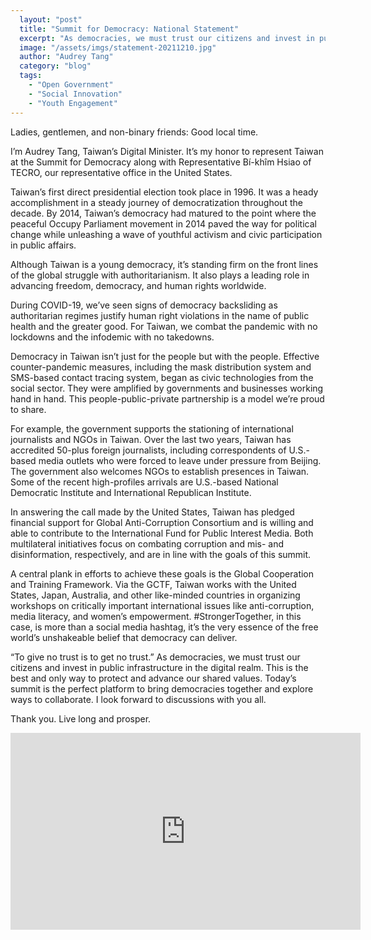 ```yaml
---
  layout: "post"
  title: "Summit for Democracy: National Statement"
  excerpt: "As democracies, we must trust our citizens and invest in public infrastructure in the digital realm."
  image: "/assets/imgs/statement-20211210.jpg"
  author: "Audrey Tang"
  category: "blog"
  tags: 
    - "Open Government"
    - "Social Innovation"
    - "Youth Engagement"
---
```


Ladies, gentlemen, and non-binary friends: Good local time.

I’m Audrey Tang, Taiwan’s Digital Minister. It’s my honor to represent Taiwan at the Summit for Democracy along with Representative Bí-khîm Hsiao of TECRO, our representative office in the United States.

Taiwan’s first direct presidential election took place in 1996. It was a heady accomplishment in a steady journey of democratization throughout the decade. By 2014, Taiwan’s democracy had matured to the point where the peaceful Occupy Parliament movement in 2014 paved the way for political change while unleashing a wave of youthful activism and civic participation in public affairs.

Although Taiwan is a young democracy, it’s standing firm on the front lines of the global struggle with authoritarianism. It also plays a leading role in advancing freedom, democracy, and human rights worldwide. 

During COVID-19, we’ve seen signs of democracy backsliding as authoritarian regimes justify human right violations in the name of public health and the greater good. For Taiwan, we combat the pandemic with no lockdowns and the infodemic with no takedowns.

Democracy in Taiwan isn’t just for the people but with the people. Effective counter-pandemic measures, including the mask distribution system and SMS-based contact tracing system, began as civic technologies from the social sector. They were amplified by governments and businesses working hand in hand. This people-public-private partnership is a model we’re proud to share.

For example, the government supports the stationing of international journalists and NGOs in Taiwan. Over the last two years, Taiwan has accredited 50-plus foreign journalists, including correspondents of U.S.-based media outlets who were forced to leave under pressure from Beijing. The government also welcomes NGOs to establish presences in Taiwan. Some of the recent high-profiles arrivals are U.S.-based National Democratic Institute and International Republican Institute.

In answering the call made by the United States, Taiwan has pledged financial support for Global Anti-Corruption Consortium and is willing and able to contribute to the International Fund for Public Interest Media. Both multilateral initiatives focus on combating corruption and mis- and disinformation, respectively, and are in line with the goals of this summit.

A central plank in efforts to achieve these goals is the Global Cooperation and Training Framework. Via the GCTF, Taiwan works with the United States, Japan, Australia, and other like-minded countries in organizing workshops on critically important international issues like anti-corruption, media literacy, and women’s empowerment. #StrongerTogether, in this case, is more than a social media hashtag, it’s the very essence of the free world’s unshakeable belief that democracy can deliver.

“To give no trust is to get no trust.” As democracies, we must trust our citizens and invest in public infrastructure in the digital realm. This is the best and only way to protect and advance our shared values. Today’s summit is the perfect platform to bring democracies together and explore ways to collaborate. I look forward to discussions with you all. 

Thank you. Live long and prosper.

<iframe width="560" height="315" src="https://www.youtube.com/embed/ODpuf38n0SU" frameborder="0" allowfullscreen></iframe>
